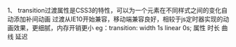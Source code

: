 1、 transition过渡属性是CSS3的特性，可以为一个元素在不同样式之间的变化自动添加补间动画
    过渡从IE10开始兼容，移动端兼容良好，相较于js定时器实现的动画效果，更细腻，内存开销更小
    eg：transition: width 1s linear 0s;
                    属性  时长 曲线  延迟
    
